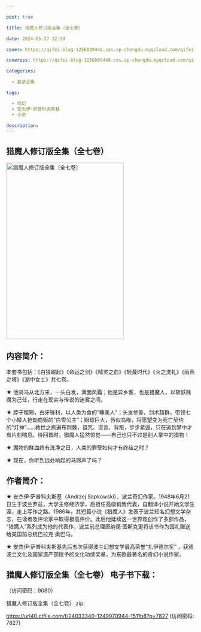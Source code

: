 ```yaml
---

post: true

title: 猎魔人修订版全集（全七卷）

date: 2024-05-27 12:59

cover: https://qifei-blog-1256009448.cos.ap-chengdu.myqcloud.com/qifei-blog/65ffec2a9f345e8d03d8b110.jpg

coveross: https://qifei-blog-1256009448.cos.ap-chengdu.myqcloud.com/qifei-blog/65ffec2a9f345e8d03d8b110.jpg

categories:

  - 套装合集

tags:

  - 奇幻
  - 安杰伊·萨普科夫斯基
  - 小说

description:
---
```


## 猎魔人修订版全集（全七卷）
<img alt="猎魔人修订版全集（全七卷） " class="aligncenter loaded" data-was-processed="true" decoding="async" fetchpriority="high" height="471" src="https://qifei-blog-1256009448.cos.ap-chengdu.myqcloud.com/qifei-blog/65ffec2a9f345e8d03d8b110.jpg" style="cursor: zoom-in;" width="314"/>

## 内容简介：

本套书包括：《白狼崛起》《命运之剑》《精灵之血》《轻蔑时代》《火之洗礼》《雨燕之塔》《湖中女士》共七卷。<br/>

★ 他骑马从北方来，一头白发，满面风霜；他是异乡客，也是猎魔人，以斩妖除魔为己任，行走在现实与传说的迷雾之间。<br/>

★ 脖子粗短，白牙锋利，以人类为食的“睡美人”；头发参差，剑术超群，带领七个小矮人抢劫商贩的“白雪公主”；眼球巨大，唇似鸟喙，将愿望变为死亡契约的“灯神”……救世之旅遍布荆棘，诅咒、谎言、背叛，步步紧逼，只在逃到梦中才有片刻喘息。待回首时，猎魔人猛然惊觉——自己也只不过是别人掌中的猎物！<br/>

★ 魔物的鲜血终有洗净之日，人类的罪孽如何才有终结之时？<br/>

★ 现在，你听到远处响起的马蹄声了吗？

## 作者简介：

★ 安杰伊·萨普科夫斯基（Andrzej Sapkowski），波兰奇幻作家。1948年6月21日生于波兰罗兹，大学主修经济学，后担任高级销售代表，自翻译小说开始文学生涯，走上写作之路。1986年，其短篇小说《猎魔人》发表于波兰知名幻想文学杂志，在读者及评论家中取得极高评价。此后他延续这一世界观创作了多部作品， “猎魔人”系列成为他的代表作，波兰前总理唐纳德·图斯克更将该书作为国礼赠送给美国前总统巴拉克·奥巴马。<br/>

★ 安杰伊·萨普科夫斯基先后五次获得波兰幻想文学最高荣誉“扎伊德尔奖” ，获颁波兰文化及国家遗产部授予的文化功绩奖章，为东欧最著名的奇幻小说作家。

## 猎魔人修订版全集（全七卷） 电子书下载：

 （访问密码：9080）

猎魔人修订版全集（全七卷）.zip: 

https://url40.ctfile.com/f/24033340-1249970944-1511b8?p=7827 (访问密码: 7827)
